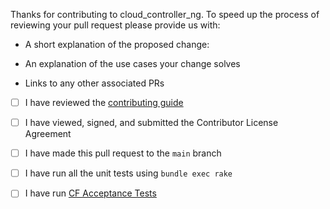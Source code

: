 Thanks for contributing to cloud_controller_ng. To speed up the process of reviewing your pull request please provide us with:

* A short explanation of the proposed change:

* An explanation of the use cases your change solves

* Links to any other associated PRs

* [ ] I have reviewed the [contributing guide](https://github.com/cloudfoundry/cloud_controller_ng/blob/main/CONTRIBUTING.md)

* [ ] I have viewed, signed, and submitted the Contributor License Agreement

* [ ] I have made this pull request to the `main` branch

* [ ] I have run all the unit tests using `bundle exec rake`

* [ ] I have run [CF Acceptance Tests](https://github.com/cloudfoundry/cloud_controller_ng#cf-acceptance-tests-cats)
